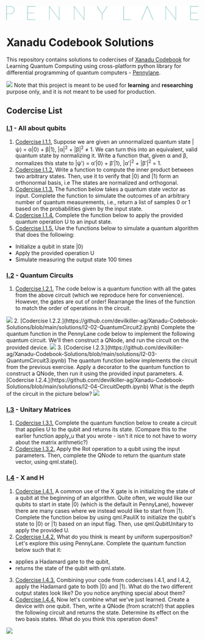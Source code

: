 <a href="https://pennylane.ai/"><img src="/assets/pennylane_thin.png"></a>
# Xanadu Codebook Solutions

This repository contains solutions to codercises of [Xanadu Codebook](https://codebook.xanadu.ai/) for Learning Quantum Computing using cross-platform python library for differential programming of quantum computers - [Pennylane](https://pennylane.ai/).

<!-- Read this in other languages:  -->

<img src="https://img.icons8.com/external-xnimrodx-lineal-gradient-xnimrodx/64/000000/external-alert-notification-xnimrodx-lineal-gradient-xnimrodx-10.png" width=25> Note that this project is meant to be used for **learning** and **researching** purpose only, and it is not meant to be used for production.

## Codercise List

### [I.1](https://codebook.xanadu.ai/I.1) - All about qubits 
1. [Codercise I.1.1.](https://github.com/devilkiller-ag/Xanadu-Codebook-Solutions/blob/main/solutions/I1-01-NormalizeTheQuantumState.ipynb) Suppose we are given an unnormalized quantum state |ψ⟩ = α|0⟩ + β|1⟩, |α|<sup>2</sup> + |β|<sup>2</sup> ≠ 1. We can turn this into an equivalent, valid quantum state by normalizing it. Write a function that, given α and β, normalizes this state to |ψ′⟩ = α′|0⟩ + β′|1⟩, |α′|<sup>2</sup> + |β′|<sup>2</sup> = 1.
2. [Codercise I.1.2.](https://github.com/devilkiller-ag/Xanadu-Codebook-Solutions/blob/main/solutions/I1-02-InnerProduct.ipynb) Write a function to compute the inner product between two arbitrary states. Then, use it to verify that |0⟩ and |1⟩ form an orthonormal basis, i.e The states are normalized and orthogonal.
3. [Codercise I.1.3.](https://github.com/devilkiller-ag/Xanadu-Codebook-Solutions/blob/main/solutions/I1-03-SimulateMeasureState.ipynb) The function below takes a quantum state vector as input. Complete the function to simulate the outcomes of an arbitrary number of quantum measurements, i.e., return a list of samples 0 or 1 based on the probabilities given by the input state.
4. [Codercise I.1.4.](https://github.com/devilkiller-ag/Xanadu-Codebook-Solutions/blob/main/solutions/I1-04-ApplyU.ipynb) Complete the function below to apply the provided quantum operation U to an input state.
5. [Codercise I.1.5.](https://github.com/devilkiller-ag/Xanadu-Codebook-Solutions/blob/main/solutions/I1-05-SimulateQuantumAlgo.ipynb) Use the functions below to simulate a quantum algorithm that does the following:

  - Initialize a qubit in state |0⟩
  - Apply the provided operation U
  - Simulate measuring the output state 100 times

### [I.2](https://codebook.xanadu.ai/I.2) - Quantum Circuits
1. [Codercise I.2.1.](https://github.com/devilkiller-ag/Xanadu-Codebook-Solutions/blob/main/solutions/I2-01-QuantumCircuit1.ipynb) The code below is a quantum function with all the gates from the above circuit (which we reproduce here for convenience). However, the gates are out of order! Rearrange the lines of the function to match the order of operations in the circuit.
<img src="https://codebook.xanadu.ai/pics/circuit_i-2-1.svg"/>
2. [Codercise I.2.2.](https://github.com/devilkiller-ag/Xanadu-Codebook-Solutions/blob/main/solutions/I2-02-QuantumCircuit2.ipynb) Complete the quantum function in the PennyLane code below to implement the following quantum circuit. We'll then construct a QNode, and run the circuit on the provided device.
<img src="https://codebook.xanadu.ai/pics/circuit_i-2-2.svg"/>
3. [Codercise I.2.3.](https://github.com/devilkiller-ag/Xanadu-Codebook-Solutions/blob/main/solutions/I2-03-QuantumCircuit3.ipynb) The quantum function below implements the circuit from the previous exercise. Apply a decorator to the quantum function to construct a QNode, then run it using the provided input parameters.
4. [Codercise I.2.4.](https://github.com/devilkiller-ag/Xanadu-Codebook-Solutions/blob/main/solutions/I2-04-CircuitDepth.ipynb) What is the depth of the circuit in the picture below?
<img src="https://codebook.xanadu.ai/pics/circuit_i-2-2.svg"/>

### [I.3](https://codebook.xanadu.ai/I.3) - Unitary Matrices
1. [Codercise I.3.1.](https://github.com/devilkiller-ag/Xanadu-Codebook-Solutions/blob/main/solutions/I3-01-UnitaryOperation.ipynb) Complete the quantum function below to create a circuit that applies U to the qubit and returns its state. (Compare this to the earlier function apply_u that you wrote - isn't it nice to not have to worry about the matrix arithmetic?)
2. [Codercise I.3.2.](https://github.com/devilkiller-ag/Xanadu-Codebook-Solutions/blob/main/solutions/I3-02-RotationOperation.ipynb) Apply the Rot operation to a qubit using the input parameters. Then, complete the QNode to return the quantum state vector, using qml.state().

### [I.4](https://codebook.xanadu.ai/I.4) - X and H
1. [Codercise I.4.1.](https://github.com/devilkiller-ag/Xanadu-Codebook-Solutions/blob/main/solutions/I4-01-FlipingBits.ipynb) A common use of the X gate is in initializing the state of a qubit at the beginning of an algorithm. Quite often, we would like our qubits to start in state |0⟩ (which is the default in PennyLane), however there are many cases where we instead would like to start from |1⟩. Complete the function below by using qml.PauliX to initialize the qubit's state to |0⟩ or |1⟩ based on an input flag. Then, use qml.QubitUnitary to apply the provided U.
2. [Codercise I.4.2.](https://github.com/devilkiller-ag/Xanadu-Codebook-Solutions/blob/main/solutions/I4-02-Hadamard.ipynb) What do you think is meant by uniform superposition? Let's explore this using PennyLane. Complete the quantum function below such that it:

  - applies a Hadamard gate to the qubit,
  - returns the state of the qubit with qml.state.
3. [Codercise I.4.3.](https://github.com/devilkiller-ag/Xanadu-Codebook-Solutions/blob/main/solutions/I4-03-HadamardToAll.ipynb) Combining your code from codercises I.4.1, and I.4.2, apply the Hadamard gate to both |0⟩ and |1⟩. What do the two different output states look like? Do you notice anything special about them?
4. [Codercise I.4.4.](https://github.com/devilkiller-ag/Xanadu-Codebook-Solutions/blob/main/solutions/I4-04-HXH.ipynb) Now let's combine what we've just learned. Create a device with one qubit. Then, write a QNode (from scratch!) that applies the following circuit and returns the state. Determine its effect on the two basis states. What do you think this operation does?
<img src="https://codebook.xanadu.ai/pics/hxh.svg"/>
